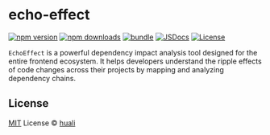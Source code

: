 # echo-effect

[![npm version][npm-version-src]][npm-version-href]
[![npm downloads][npm-downloads-src]][npm-downloads-href]
[![bundle][bundle-src]][bundle-href]
[![JSDocs][jsdocs-src]][jsdocs-href]
[![License][license-src]][license-href]

`EchoEffect` is a powerful dependency impact analysis tool designed for the entire frontend ecosystem.
It helps developers understand the ripple effects of code changes across their projects
by mapping and analyzing dependency chains.

## License

[MIT](./LICENSE) License © [huali](https://github.com/zcf0508)

<!-- Badges -->

[npm-version-src]: https://img.shields.io/npm/v/echo-effect?style=flat&colorA=080f12&colorB=1fa669
[npm-version-href]: https://npmjs.com/package/echo-effect
[npm-downloads-src]: https://img.shields.io/npm/dm/echo-effect?style=flat&colorA=080f12&colorB=1fa669
[npm-downloads-href]: https://npmjs.com/package/echo-effect
[bundle-src]: https://img.shields.io/bundlephobia/minzip/echo-effect?style=flat&colorA=080f12&colorB=1fa669&label=minzip
[bundle-href]: https://bundlephobia.com/result?p=echo-effect
[license-src]: https://img.shields.io/github/license/zcf0508/echo-effect.svg?style=flat&colorA=080f12&colorB=1fa669
[license-href]: https://github.com/zcf0508/echo-effect/blob/main/LICENSE
[jsdocs-src]: https://img.shields.io/badge/jsdocs-reference-080f12?style=flat&colorA=080f12&colorB=1fa669
[jsdocs-href]: https://www.jsdocs.io/package/echo-effect
